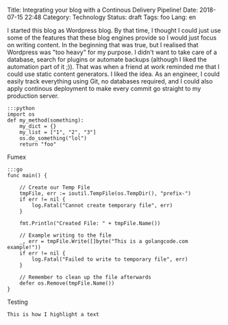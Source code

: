 Title: Integrating your blog with a Continous Delivery Pipeline!
Date: 2018-07-15 22:48
Category: Technology
Status: draft
Tags: foo
Lang: en

I started this blog as Wordpress blog. By that time, I thought I could just use some of the features
that these blog engines provide so I would just focus on writing content. In the beginning that was
true, but I realised that Wordpress was "too heavy" for my purpose. I didn't want to take care of a
database, search for plugins or automate backups (although I liked the automation part of it ;)). That was when a friend at work reminded me that I
could use static content generators. I liked the idea. As an engineer, I could easily track everything using Git, no databases required,
and I could also apply continous deployment to make every commit go straight to my production server.

    :::python
    import os
    def my_method(something):
        my_dict = {}
        my_list = ["1", "2", "3"]
        os.do_something("lol")
        return "foo"

Fumex

    :::go
    func main() {

        // Create our Temp File
        tmpFile, err := ioutil.TempFile(os.TempDir(), "prefix-")
        if err != nil {
            log.Fatal("Cannot create temporary file", err)
        }

        fmt.Println("Created File: " + tmpFile.Name())

        // Example writing to the file
        _, err = tmpFile.Write([]byte("This is a golangcode.com example!"))
        if err != nil {
            log.Fatal("Failed to write to temporary file", err)
        }

        // Remember to clean up the file afterwards
        defer os.Remove(tmpFile.Name())
    }

Testing
```
This is how I highlight a text
```

